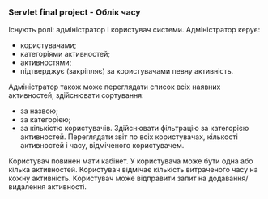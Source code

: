 ### Servlet final project - Облік часу

Існують ролі: адміністратор і користувач системи.
Адміністратор керує:
- користувачами;
- категоріями активностей;
- активностями;
- підтверджує (закріпляє) за користувачами певну активність.

Адміністратор також може переглядати список всіх наявних активностей, здійснювати сортування:
- за назвою;
- за категорією;
- за кількістю користувачів.
Здійснювати фільтрацію за категорією активностей.
Переглядати звіт по всіх користувачах, кількості активностей і часу, відміченого користувачем.

Користувач повинен мати кабінет. 
У користувача може бути одна або кілька активностей. 
Користувач відмічає кількість витраченого часу на кожну активність.
Користувач може відправити запит на додавання/видалення активності.